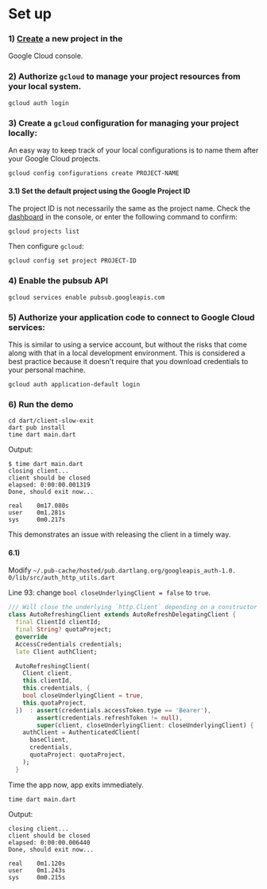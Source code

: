 # Set up

### 1) [Create](https://console.cloud.google.com/projectcreate) a new project in the
Google Cloud console.

### 2) Authorize `gcloud` to manage your project resources from your local system.

```text
gcloud auth login
```

### 3) Create a `gcloud` configuration for managing your project locally:

An easy way to keep track of your local configurations is to name them after
your Google Cloud projects.

```text
gcloud config configurations create PROJECT-NAME
```

#### 3.1) Set the default project using the Google Project ID

The project ID is not necessarily the same as the project name. Check the
[dashboard](https://console.cloud.google.com/home/dashboard) in the console, or
enter the following command to confirm:

```text
gcloud projects list
```

Then configure `gcloud`:

```text
gcloud config set project PROJECT-ID
```

### 4) Enable the pubsub API

```text
gcloud services enable pubsub.googleapis.com
```

### 5) Authorize your application code to connect to Google Cloud services:

This is similar to using a service account, but without the risks that come
along with that in a local development environment. This is considered a best
practice because it doesn't require that you download credentials to your
personal machine.

```text
gcloud auth application-default login
```

### 6) Run the demo

```text
cd dart/client-slow-exit
dart pub install
time dart main.dart
```

Output:
```text
$ time dart main.dart
closing client...
client should be closed
elapsed: 0:00:00.001319
Done, should exit now...

real    0m17.080s
user    0m1.281s
sys     0m0.217s

```

This demonstrates an issue with releasing the client in a timely way.

#### 6.1)

Modify `~/.pub-cache/hosted/pub.dartlang.org/googleapis_auth-1.0. 0/lib/src/auth_http_utils.dart`

Line 93: change `bool closeUnderlyingClient = false` to `true`.

```dart
/// Will close the underlying `http.Client` depending on a constructor argument.
class AutoRefreshingClient extends AutoRefreshDelegatingClient {
  final ClientId clientId;
  final String? quotaProject;
  @override
  AccessCredentials credentials;
  late Client authClient;

  AutoRefreshingClient(
    Client client,
    this.clientId,
    this.credentials, {
    bool closeUnderlyingClient = true,
    this.quotaProject,
  })  : assert(credentials.accessToken.type == 'Bearer'),
        assert(credentials.refreshToken != null),
        super(client, closeUnderlyingClient: closeUnderlyingClient) {
    authClient = AuthenticatedClient(
      baseClient,
      credentials,
      quotaProject: quotaProject,
    );
  }
```
Time the app now, app exits immediately.

```text
time dart main.dart
```

Output:
```text
closing client...
client should be closed
elapsed: 0:00:00.006440
Done, should exit now...

real    0m1.120s
user    0m1.243s
sys     0m0.215s
```

